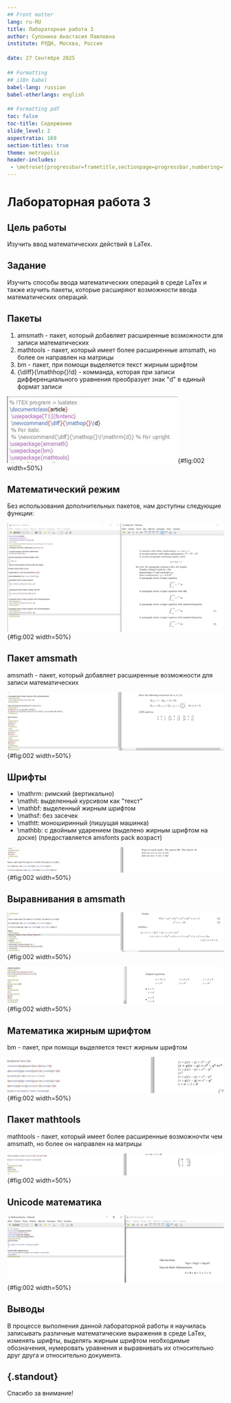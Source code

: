 ```yaml
---
## Front matter
lang: ru-RU
title: Лабораторная работа 3
author: Супонина Анастасия Павловна 
institute: РУДН, Москва, Россия

date: 27 Сентября 2025

## Formatting
## i18n babel
babel-lang: russian
babel-otherlangs: english

## Formatting pdf
toc: false
toc-title: Содержание
slide_level: 2
aspectratio: 169
section-titles: true
theme: metropolis
header-includes:
 - \metroset{progressbar=frametitle,sectionpage=progressbar,numbering=fraction}
---
```


# Лабораторная работа 3

## Цель работы

Изучить ввод математических действий в LaTex.

## Задание

Изучить способы ввода математических операций в среде LaTex и также изучить пакеты, которые расширяют возможности ввода математических операций.

## Пакеты

1) amsmath - пакет, который добавляет расширенные возможности для записи математических 
2) mathtools - пакет, который имеет более расширенные amsmath, но более он направлен на матрицы
3) bm - пакет, при помощи выделяется текст жирным шрифтом
4) {\diff}{\mathhop{}\!d} - комманда, которая при записи дифференциального уравнения преобразует знак "d" в единый формат записи

![package](CSlab3photo/Package.JPG){#fig:002 width=50%}

## Математический режим

Без использования дополнительных пакетов, нам доступны следующие функции:

![package](CSlab3photo/MathMode.JPG){#fig:002 width=50%}

## Пакет amsmath

amsmath - пакет, который добавляет расширенные возможности для записи математических 

![package](CSlab3photo/amsmath.JPG){#fig:002 width=50%}

## Шрифты

- \mathrm: римский (вертикально)
- \mathit: выделенный курсивом как "текст"
- \mathbf: выделенный жирным шрифтом 
- \mathsf: без засечек
- \mathtt: моноширинный (пишущая машинка)
- \mathbb: с двойным ударением (выделено жирным шрифтом на доске) (предоставляется amsfonts pack возраст)

![package](CSlab3photo/Fonts.JPG){#fig:002 width=50%}

## Выравнивания в amsmath

![package](CSlab3photo/amsmath2_1.JPG){#fig:002 width=50%}

![package](CSlab3photo/amsmath2_2.JPG){#fig:002 width=50%}

## Математика жирным шрифтом  

bm - пакет, при помощи выделяется текст жирным шрифтом

![package](CSlab3photo/BoldMath.JPG){#fig:002 width=50%}

## Пакет mathtools

mathtools - пакет, который имеет более расширенные возможночти чем amsmath, но более он направлен на матрицы

![package](CSlab3photo/mathtools.JPG){#fig:002 width=50%}

## Unicode математика

![package](CSlab3photo/Unicode_math.JPG){#fig:002 width=50%}

## Выводы

В процессе выполнения данной лабораторной работы я научилась записывать различные математические выражения в среде LaTex, изменять шрифты, выделять жирным шрифтом необходимые обозначения, нумеровать уравнения и выравнивать их относительно друг друга и относительно документа. 


## {.standout}

Спасибо за внимание!
